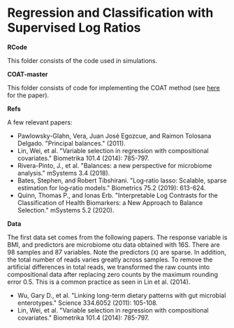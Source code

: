 # Regression and Classification with Supervised Log Ratios

**RCode**

This folder consists of the code used in simulations.

**COAT-master**

This folder consists of code for implementing the COAT method (see [here](https://doi.org/10.1080/01621459.2018.1442340) for the paper).

**Refs**

A few relevant papers:

  - Pawlowsky-Glahn, Vera, Juan José Egozcue, and Raimon Tolosana Delgado. "Principal balances." (2011).
  - Lin, Wei, et al. "Variable selection in regression with compositional covariates." Biometrika 101.4 (2014): 785-797.
  - Rivera-Pinto, J., et al. "Balances: a new perspective for microbiome analysis." mSystems 3.4 (2018).
  - Bates, Stephen, and Robert Tibshirani. "Log‐ratio lasso: Scalable, sparse estimation for log‐ratio models." Biometrics 75.2 (2019): 613-624.
  - Quinn, Thomas P., and Ionas Erb. "Interpretable Log Contrasts for the Classification of Health Biomarkers: a New Approach to Balance Selection." mSystems 5.2 (2020).

**Data**

The first data set comes from the following papers. The response variable is BMI, and predictors are microbiome otu data obtained with 16S. There are 98 samples and 87 variables. Note the predictors (`X`) are sparse. In addition, the total number of reads varies greatly across samples. To remove the artificial differences in total reads, we transformed the raw counts into compositional data after replacing zero counts by the maximum rounding error 0.5. This is a common practice as seen in Lin et al. (2014).  

  - Wu, Gary D., et al. "Linking long-term dietary patterns with gut microbial enterotypes." Science 334.6052 (2011): 105-108.
  - Lin, Wei, et al. "Variable selection in regression with compositional covariates." Biometrika 101.4 (2014): 785-797.